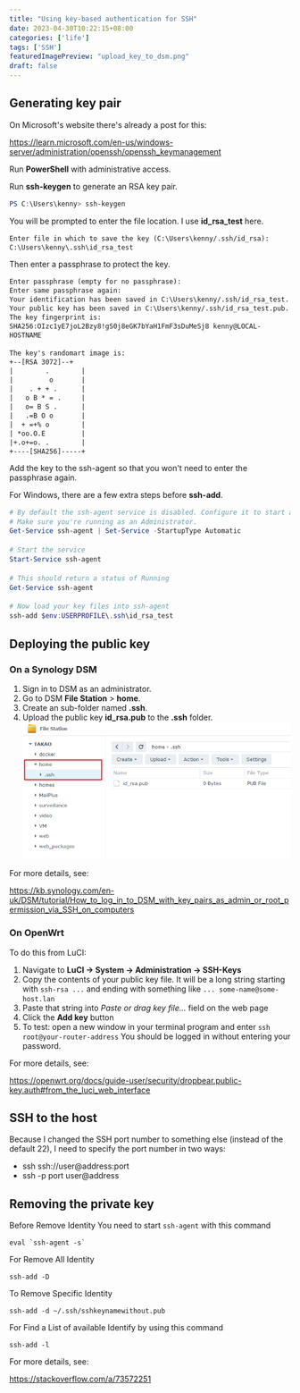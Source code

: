 ```yaml
---
title: "Using key-based authentication for SSH"
date: 2023-04-30T10:22:15+08:00
categories: ['life']
tags: ['SSH']
featuredImagePreview: "upload_key_to_dsm.png"
draft: false
---
```


## Generating key pair

On Microsoft's website there's already a post for this:

https://learn.microsoft.com/en-us/windows-server/administration/openssh/openssh_keymanagement

Run **PowerShell** with administrative access.

Run **ssh-keygen** to generate an RSA key pair. 

```powershell
PS C:\Users\kenny> ssh-keygen
```

You will be prompted to enter the file location. I use **id_rsa_test** here.

```
Enter file in which to save the key (C:\Users\kenny/.ssh/id_rsa): C:\Users\kenny\.ssh\id_rsa_test
```

Then enter a passphrase to protect the key.

```
Enter passphrase (empty for no passphrase):
Enter same passphrase again:
Your identification has been saved in C:\Users\kenny/.ssh/id_rsa_test.
Your public key has been saved in C:\Users\kenny/.ssh/id_rsa_test.pub.
The key fingerprint is:
SHA256:OIzc1yE7joL2Bzy8!gS0j8eGK7bYaH1FmF3sDuMeSj8 kenny@LOCAL-HOSTNAME

The key's randomart image is:
+--[RSA 3072]--+
|        .        |
|         o       |
|    . + + .      |
|   o B * = .     |
|   o= B S .      |
|   .=B O o       |
|  + =+% o        |
| *oo.O.E         |
|+.o+=o. .        |
+----[SHA256]-----+
```

Add the key to the ssh-agent so that you won't need to enter the passphrase again.

For Windows, there are a few extra steps before **ssh-add**.

```powershell
# By default the ssh-agent service is disabled. Configure it to start automatically.
# Make sure you're running as an Administrator.
Get-Service ssh-agent | Set-Service -StartupType Automatic

# Start the service
Start-Service ssh-agent

# This should return a status of Running
Get-Service ssh-agent

# Now load your key files into ssh-agent
ssh-add $env:USERPROFILE\.ssh\id_rsa_test
```

## Deploying the public key

### On a Synology DSM

1. Sign in to DSM as an administrator.
2. Go to DSM **File Station** > **home**.
3. Create an sub-folder named **.ssh**.
4. Upload the public key **id_rsa.pub** to the **.ssh** folder.![3.png](upload_key_to_dsm.png)

For more details, see:

https://kb.synology.com/en-uk/DSM/tutorial/How_to_log_in_to_DSM_with_key_pairs_as_admin_or_root_permission_via_SSH_on_computers

### On OpenWrt

To do this from LuCI:

1. Navigate to **LuCI → System → Administration → SSH-Keys**
2. Copy the contents of your public key file. It will be a long string starting with `ssh-rsa ...` and ending with something like `... some-name@some-host.lan`
3. Paste that string into *Paste or drag key file...* field on the web page
4. Click the **Add key** button
5. To test: open a new window in your terminal program and enter `ssh root@your-router-address` You should be logged in without entering your password.

For more details, see:

https://openwrt.org/docs/guide-user/security/dropbear.public-key.auth#from_the_luci_web_interface

## SSH to the host

Because I changed the SSH port number to something else (instead of the default 22), I need to specify the port number in two ways:

* ssh ssh://user@address:port
* ssh -p port user@address

## Removing the private key

Before Remove Identity You need to start `ssh-agent` with this command

```
eval `ssh-agent -s` 
```

For Remove All Identity

```
ssh-add -D
```

To Remove Specific Identity

```
ssh-add -d ~/.ssh/sshkeynamewithout.pub
```

For Find a List of available Identify by using this command

```
ssh-add -l
```

For more details, see:

https://stackoverflow.com/a/73572251

